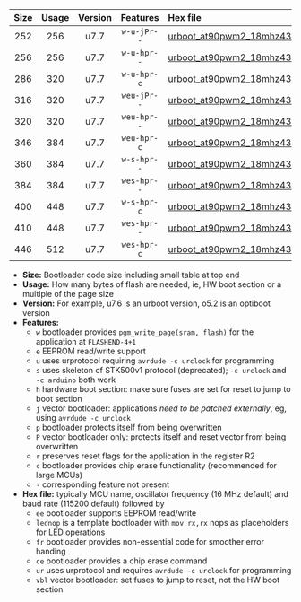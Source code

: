 |Size|Usage|Version|Features|Hex file|
|:-:|:-:|:-:|:-:|:--|
|252|256|u7.7|`w-u-jPr--`|[urboot_at90pwm2_18mhz432_19200bps_lednop_ur_vbl.hex](https://raw.githubusercontent.com/stefanrueger/urboot.hex/main/mcus/at90pwm2/fcpu_18mhz432/19200_bps/urboot_at90pwm2_18mhz432_19200bps_lednop_ur_vbl.hex)|
|256|256|u7.7|`w-u-hpr--`|[urboot_at90pwm2_18mhz432_19200bps_lednop_fr_ur.hex](https://raw.githubusercontent.com/stefanrueger/urboot.hex/main/mcus/at90pwm2/fcpu_18mhz432/19200_bps/urboot_at90pwm2_18mhz432_19200bps_lednop_fr_ur.hex)|
|286|320|u7.7|`w-u-hpr-c`|[urboot_at90pwm2_18mhz432_19200bps_lednop_fr_ce_ur.hex](https://raw.githubusercontent.com/stefanrueger/urboot.hex/main/mcus/at90pwm2/fcpu_18mhz432/19200_bps/urboot_at90pwm2_18mhz432_19200bps_lednop_fr_ce_ur.hex)|
|316|320|u7.7|`weu-jPr--`|[urboot_at90pwm2_18mhz432_19200bps_ee_lednop_ur_vbl.hex](https://raw.githubusercontent.com/stefanrueger/urboot.hex/main/mcus/at90pwm2/fcpu_18mhz432/19200_bps/urboot_at90pwm2_18mhz432_19200bps_ee_lednop_ur_vbl.hex)|
|320|320|u7.7|`weu-hpr--`|[urboot_at90pwm2_18mhz432_19200bps_ee_lednop_fr_ur.hex](https://raw.githubusercontent.com/stefanrueger/urboot.hex/main/mcus/at90pwm2/fcpu_18mhz432/19200_bps/urboot_at90pwm2_18mhz432_19200bps_ee_lednop_fr_ur.hex)|
|346|384|u7.7|`weu-hpr-c`|[urboot_at90pwm2_18mhz432_19200bps_ee_lednop_fr_ce_ur.hex](https://raw.githubusercontent.com/stefanrueger/urboot.hex/main/mcus/at90pwm2/fcpu_18mhz432/19200_bps/urboot_at90pwm2_18mhz432_19200bps_ee_lednop_fr_ce_ur.hex)|
|360|384|u7.7|`w-s-hpr--`|[urboot_at90pwm2_18mhz432_19200bps_lednop_fr.hex](https://raw.githubusercontent.com/stefanrueger/urboot.hex/main/mcus/at90pwm2/fcpu_18mhz432/19200_bps/urboot_at90pwm2_18mhz432_19200bps_lednop_fr.hex)|
|384|384|u7.7|`wes-hpr--`|[urboot_at90pwm2_18mhz432_19200bps_ee.hex](https://raw.githubusercontent.com/stefanrueger/urboot.hex/main/mcus/at90pwm2/fcpu_18mhz432/19200_bps/urboot_at90pwm2_18mhz432_19200bps_ee.hex)|
|400|448|u7.7|`w-s-hpr-c`|[urboot_at90pwm2_18mhz432_19200bps_lednop_fr_ce.hex](https://raw.githubusercontent.com/stefanrueger/urboot.hex/main/mcus/at90pwm2/fcpu_18mhz432/19200_bps/urboot_at90pwm2_18mhz432_19200bps_lednop_fr_ce.hex)|
|410|448|u7.7|`wes-hpr--`|[urboot_at90pwm2_18mhz432_19200bps_ee_lednop_fr.hex](https://raw.githubusercontent.com/stefanrueger/urboot.hex/main/mcus/at90pwm2/fcpu_18mhz432/19200_bps/urboot_at90pwm2_18mhz432_19200bps_ee_lednop_fr.hex)|
|446|512|u7.7|`wes-hpr-c`|[urboot_at90pwm2_18mhz432_19200bps_ee_lednop_fr_ce.hex](https://raw.githubusercontent.com/stefanrueger/urboot.hex/main/mcus/at90pwm2/fcpu_18mhz432/19200_bps/urboot_at90pwm2_18mhz432_19200bps_ee_lednop_fr_ce.hex)|

- **Size:** Bootloader code size including small table at top end
- **Usage:** How many bytes of flash are needed, ie, HW boot section or a multiple of the page size
- **Version:** For example, u7.6 is an urboot version, o5.2 is an optiboot version
- **Features:**
  + `w` bootloader provides `pgm_write_page(sram, flash)` for the application at `FLASHEND-4+1`
  + `e` EEPROM read/write support
  + `u` uses urprotocol requiring `avrdude -c urclock` for programming
  + `s` uses skeleton of STK500v1 protocol (deprecated); `-c urclock` and `-c arduino` both work
  + `h` hardware boot section: make sure fuses are set for reset to jump to boot section
  + `j` vector bootloader: applications *need to be patched externally*, eg, using `avrdude -c urclock`
  + `p` bootloader protects itself from being overwritten
  + `P` vector bootloader only: protects itself and reset vector from being overwritten
  + `r` preserves reset flags for the application in the register R2
  + `c` bootloader provides chip erase functionality (recommended for large MCUs)
  + `-` corresponding feature not present
- **Hex file:** typically MCU name, oscillator frequency (16 MHz default) and baud rate (115200 default) followed by
  + `ee` bootloader supports EEPROM read/write
  + `lednop` is a template bootloader with `mov rx,rx` nops as placeholders for LED operations
  + `fr` bootloader provides non-essential code for smoother error handing
  + `ce` bootloader provides a chip erase command
  + `ur` uses urprotocol and requires `avrdude -c urclock` for programming
  + `vbl` vector bootloader: set fuses to jump to reset, not the HW boot section
